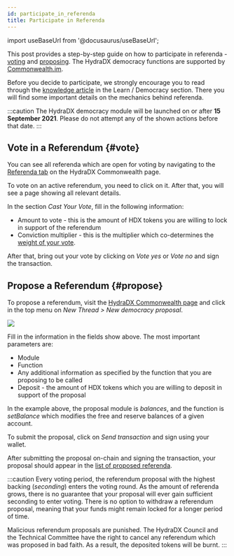 ```yaml
---
id: participate_in_referenda
title: Participate in Referenda
---
```


import useBaseUrl from '@docusaurus/useBaseUrl';

This post provides a step-by-step guide on how to participate in referenda - [voting](#vote) and [proposing](#propose). The HydraDX democracy functions are supported by [Commonwealth.im](https://commonwealth.im/hydradx/).

Before you decide to participate, we strongly encourage you to read through the [knowledge article](/democracy_referenda) in the Learn / Democracy section. There you will find some important details on the mechanics behind referenda.

:::caution
The HydraDX democracy module will be launched on or after **15 September 2021**. Please do not attempt any of the shown actions before that date.
:::

## Vote in a Referendum {#vote}
You can see all referenda which are open for voting by navigating to the [Referenda tab](https://commonwealth.im/hydradx/referenda) on the HydraDX Commonwealth page.

To vote on an active referendum, you need to click on it. After that, you will see a page showing all relevant details.

In the section *Cast Your Vote*, fill in the following information:

* Amount to vote - this is the amount of HDX tokens you are willing to lock in support of the referendum
* Conviction multiplier - this is the multiplier which co-determines the [weight of your vote](/democracy_referenda#referenda-votes-weighing).

After that, bring out your vote by clicking on *Vote yes* or *Vote no* and sign the transaction.

## Propose a Referendum {#propose}
To propose a referendum, visit the [HydraDX Commonwealth page](https://commonwealth.im/hydradx/) and click in the top menu on *New Thread > New democracy proposal*.

<div style={{textAlign: 'center'}}>
  <img src={useBaseUrl('/participate_in_referenda/proposal.jpg')} />
</div>

Fill in the information in the fields show above. The most important parameters are:
* Module
* Function
* Any additional information as specified by the function that you are proposing to be called
* Deposit - the amount of HDX tokens which you are willing to deposit in support of the proposal

In the example above, the proposal module is *balances*, and the function is *setBalance* which modifies the free and reserve balances of a given account.

To submit the proposal, click on *Send transaction* and sign using your wallet.

After submitting the proposal on-chain and signing the transaction, your proposal should appear in the [list of proposed referenda](https://commonwealth.im/hydradx/referenda).

:::caution
Every voting period, the referendum proposal with the highest backing (*seconding*) enters the voting round. As the amount of referenda grows, there is no guarantee that your proposal will ever gain sufficient seconding to enter voting. There is no option to withdraw a referendum proposal, meaning that your funds might remain locked for a longer period of time.

Malicious referendum proposals are punished. The HydraDX Council and the Technical Committee have the right to cancel any referendum which was proposed in bad faith. As a result, the deposited tokens will be burnt.
:::
